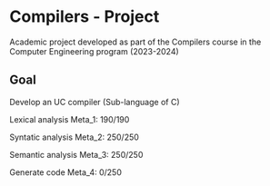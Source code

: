 # Compilers - Project
Academic project developed as part of the Compilers course in the Computer Engineering program (2023-2024)

## Goal
Develop an UC compiler (Sub-language of C)

Lexical analysis
Meta_1: 190/190

Syntatic analysis
Meta_2: 250/250

Semantic analysis
Meta_3: 250/250

Generate code
Meta_4: 0/250
